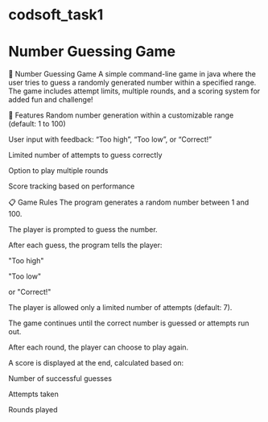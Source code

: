 # codsoft_task1
# Number Guessing Game
🎯 Number Guessing Game
A simple command-line game in java where the user tries to guess a randomly generated number within a specified range. The game includes attempt limits, multiple rounds, and a scoring system for added fun and challenge!

🧩 Features
Random number generation within a customizable range (default: 1 to 100)

User input with feedback: “Too high”, “Too low”, or “Correct!”

Limited number of attempts to guess correctly

Option to play multiple rounds

Score tracking based on performance

📋 Game Rules
The program generates a random number between 1 and 100.

The player is prompted to guess the number.

After each guess, the program tells the player:

"Too high"

"Too low"

or "Correct!"

The player is allowed only a limited number of attempts (default: 7).

The game continues until the correct number is guessed or attempts run out.

After each round, the player can choose to play again.

A score is displayed at the end, calculated based on:

Number of successful guesses

Attempts taken

Rounds played
